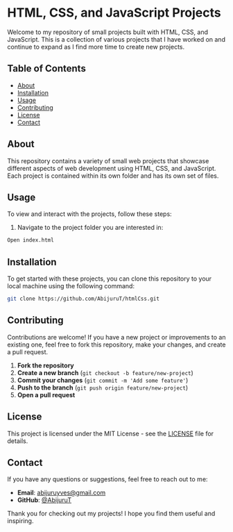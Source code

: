# HTML, CSS, and JavaScript Projects

Welcome to my repository of small projects built with HTML, CSS, and JavaScript. This is a collection of various projects that I have worked on and continue to expand as I find more time to create new projects.

## Table of Contents

- [About](#about)
- [Installation](#installation)
- [Usage](#usage)
- [Contributing](#contributing)
- [License](#license)
- [Contact](#contact)

## About

This repository contains a variety of small web projects that showcase different aspects of web development using HTML, CSS, and JavaScript. Each project is contained within its own folder and has its own set of files.

## Usage

To view and interact with the projects, follow these steps:

1. Navigate to the project folder you are interested in:

```bash
Open index.html
```
## Installation

To get started with these projects, you can clone this repository to your local machine using the following command:

```bash
git clone https://github.com/AbijuruT/htmlCss.git
```
## Contributing

Contributions are welcome! If you have a new project or improvements to an existing one, feel free to fork this repository, make your changes, and create a pull request.

1. **Fork the repository**
2. **Create a new branch** (`git checkout -b feature/new-project`)
3. **Commit your changes** (`git commit -m 'Add some feature'`)
4. **Push to the branch** (`git push origin feature/new-project`)
5. **Open a pull request**

## License

This project is licensed under the MIT License - see the [LICENSE](LICENSE) file for details.

## Contact

If you have any questions or suggestions, feel free to reach out to me:

- **Email**: [abijuruyves@gmail.com](mailto:abijuruyves@gmail.com)
- **GitHub**: [@AbijuruT](https://github.com/AbijuruT)

Thank you for checking out my projects! I hope you find them useful and inspiring.
